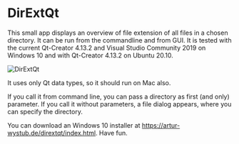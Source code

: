 # DirExtQt
This small app displays an overview of file extension of all files in a chosen directory. It can be run from the commandline and from GUI. It is tested with the current Qt-Creator 4.13.2 and Visual Studio Community 2019 on Windows 10 and with Qt-Creator 4.13.2 on Ubuntu 20.10.

![DirExtQt](https://user-images.githubusercontent.com/30755824/97803597-aa954900-1c4a-11eb-8f83-dde1a117fded.png)

It uses only Qt data types, so it should run on Mac also.

If you call it from command line, you can pass a directory as first (and only) parameter. If you call it without parameters, a file dialog appears, where you can specify the directory.

You can download an Windows 10 installer at https://artur-wystub.de/dirextqt/index.html. Have fun.
